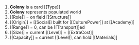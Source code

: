 1. **Colony** is a card [[Type]]
2. **Colony** represents populated world
3. [[Role]] = on field [[Structure]]
4. [[Origin]] = [[Social]] built for [[CulturePower]] at [[Academy]]
5. [[Range]] = 0, can be [[Transport]]ed
6. [[Size]] = current [[Level]] + [[ExtraCost]]
7. [[Capacity]] = current [[Level]], can hold [[Materials]]

